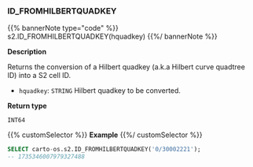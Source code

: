 ### ID_FROMHILBERTQUADKEY

{{% bannerNote type="code" %}}
s2.ID_FROMHILBERTQUADKEY(hquadkey)
{{%/ bannerNote %}}

**Description**

Returns the conversion of a Hilbert quadkey (a.k.a Hilbert curve quadtree ID) into a S2 cell ID.

* `hquadkey`: `STRING` Hilbert quadkey to be converted.

**Return type**

`INT64`

{{% customSelector %}}
**Example**
{{%/ customSelector %}}

```sql
SELECT carto-os.s2.ID_FROMHILBERTQUADKEY('0/30002221');
-- 1735346007979327488
```